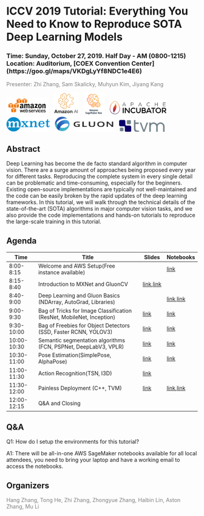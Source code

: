 ICCV 2019 Tutorial: Everything You Need to Know to Reproduce SOTA Deep Learning Models
======================================================================================

<h3>Time: Sunday, October 27, 2019. Half Day - AM (0800-1215)<br/>Location: Auditorium, [COEX Convention Center](https://goo.gl/maps/VKDgLyYf8NDC1e4E6)</h3>

<span style="color:grey">Presenter: Zhi Zhang, Sam Skalicky, Muhyun Kim, Jiyang Kang</span><br/>



<a href="https://aws.amazon.com/"><img src="_static/aws_logo.png" alt="AWS Icon" height="45"></a> &nbsp; <a href="https://aws.amazon.com/"><img src="_static/amazon_ai.png" alt="AmazonAI Icon" height="58"></a> &nbsp; <a href="https://aws.amazon.com/sagemaker/neo/"><img src="_static/neo.png" alt="Neo Icon" height="58"></a> &nbsp; <a href="https://http://mxnet.incubator.apache.org/"><img src="_static/apache_incubator_logo.png" alt="Apache Incubator Icon" height="39"></a> &nbsp; <a href="https://http://mxnet.incubator.apache.org/"><img src="_static/mxnet_logo_2.png" alt="MXNet Icon" height="39"></a> &nbsp; <a href="https://gluon-cv.mxnet.io/"><img src="_static/gluon_logo_horizontal_small.png" alt="Gluon Icon" height="42"></a> &nbsp; <a href="http://tvm.ai"><img src="_static/tvm.png" alt="TVM Icon" height="32"></a>

Abstract
--------

Deep Learning has become the de facto standard algorithm in computer vision. There are a surge amount of approaches being proposed every year for different tasks. Reproducing the complete system in every single detail can be problematic and time-consuming, especially for the beginners. Existing open-source implementations are typically not well-maintained and the code can be easily broken by the rapid updates of the deep learning frameworks. In this tutorial, we will walk through the technical details of the state-of-the-art (SOTA) algorithms in major computer vision tasks, and we also provide the code implementations and hands-on tutorials to reproduce the large-scale training in this tutorial.

Agenda
------

| Time        | Title                                                                  | Slides    | Notebooks  |
|-------------|------------------------------------------------------------------------|-----------|------------|
| 8:00-8:15   | Welcome and AWS Setup(Free instance available)                         |           | [link][01] |
| 8:15-8:40   | Introduction to MXNet and GluonCV                                      | [link][1],[link][0] |            |
| 8:40-9:00   | Deep Learning and Gluon Basics (NDArray, AutoGrad, Libraries)          |           | [link][11],[link][12] |
| 9:00-9:30   | Bag of Tricks for Image Classification (ResNet, MobileNet, Inception)  | [link][2] | [link][21] |
| 9:30-10:00  | Bag of Freebies for Object Detectors (SSD, Faster RCNN, YOLOV3)        | [link][3] | [link][31] |
| 10:00-10:30 | Semantic segmentation algorithms (FCN, PSPNet, DeepLabV3, VPLR)        | [link][4] | [link][41] |
| 10:30-11:00 | Pose Estimation(SimplePose, AlphaPose)                                 | [link][6] | [link][61] |
| 11:00-11:30 | Action Recognition(TSN, I3D)                                           | [link][7] |            |
| 11:30-12:00 | Painless Deployment (C++, TVM)                                         | [link][5] | [link][51],[link][52] |
| 12:00-12:15 | Q&A and Closing                                                        |           |            |

Q&A
---

Q1: How do I setup the environments for this tutorial?

A1: There will be all-in-one AWS SageMaker notebooks available for all local attendees, you need to bring your laptop and have a working email to access the notebooks.


[0]: https://github.com/zhreshold/ICCV19-GluonCV/blob/master/slides/IntroToGluonCV.pptx
[1]: https://github.com/zhreshold/ICCV19-GluonCV/blob/master/slides/MXNet_Overview.pptx
[2]: https://github.com/zhreshold/ICCV19-GluonCV/blob/master/slides/ImageClassification.pptx
[3]: https://github.com/zhreshold/ICCV19-GluonCV/blob/master/slides/ObjectDetection.pptx
[4]: https://github.com/zhreshold/ICCV19-GluonCV/blob/master/slides/Segmentation.pptx
[5]: https://github.com/zhreshold/ICCV19-GluonCV/blob/master/slides/Deployment.pptx
[6]: https://github.com/zhreshold/ICCV19-GluonCV/blob/master/slides/PoseEstimation.pptx
[7]: https://github.com/zhreshold/ICCV19-GluonCV/blob/master/slides/ActionRecognition.pptx

[01]: https://github.com/zhreshold/ICCV19-GluonCV/blob/master/00_setup/use_aws.ipynb
[11]: https://github.com/zhreshold/ICCV19-GluonCV/blob/master/01_basics/autograd.ipynb
[12]: https://github.com/zhreshold/ICCV19-GluonCV/blob/master/01_basics/ndarray.ipynb
[21]: https://github.com/zhreshold/ICCV19-GluonCV/blob/master/02_classification/ImageClassification.ipynb
[31]: https://github.com/zhreshold/ICCV19-GluonCV/blob/master/03_detection/ObjectDetection.ipynb
[41]: https://github.com/zhreshold/ICCV19-GluonCV/blob/master/04_segmentation/SemanticSegmentation.ipynb
[51]: https://github.com/zhreshold/ICCV19-GluonCV/blob/master/07_deployment/export_network.ipynb
[52]: https://github.com/zhreshold/ICCV19-GluonCV/blob/master/07_deployment/cpp_inference.ipynb
[61]: https://github.com/zhreshold/ICCV19-GluonCV/blob/master/05_pose/PoseEstimation.ipynb


Organizers
---

<span style="color:grey">Hang Zhang, Tong He, Zhi Zhang, Zhongyue Zhang, Haibin Lin, Aston Zhang, Mu Li</span>
